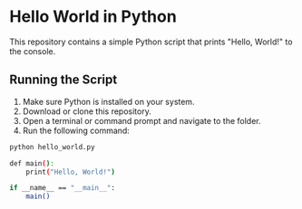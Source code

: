 # Hello World in Python

This repository contains a simple Python script that prints "Hello, World!" to the console.

## Running the Script

1. Make sure Python is installed on your system.
2. Download or clone this repository.
3. Open a terminal or command prompt and navigate to the folder.
4. Run the following command:

```bash
python hello_world.py

def main():
    print("Hello, World!")

if __name__ == "__main__":
    main()
